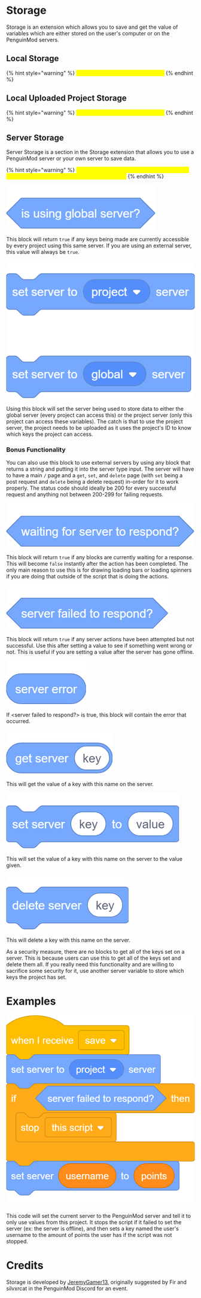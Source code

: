 # Storage

Storage is an extension which allows you to save and get the value of variables which are either stored on the user's computer or on the PenguinMod servers.

## Local Storage
{% hint style="warning" %}
<mark style="color:yellow;">This section is not documented yet.</mark>
{% endhint %}

## Local Uploaded Project Storage
{% hint style="warning" %}
<mark style="color:yellow;">This section is not documented yet.</mark>
{% endhint %}

## Server Storage

Server Storage is a section in the Storage extension that allows you to use a PenguinMod server or your own server to save data.

{% hint style="warning" %}
<mark style="color:yellow;">This is not a fully secure form of storage in its current state, as it can still be modified by users.</mark>
{% endhint %}

![is using global server?](../images/blocks/extensions/storage/is_using_global_server.png)

This block will return ``true`` if any keys being made are currently accessible by every project using this same server. If you are using an external server, this value will always be ``true``.

![set server to (project/global) server](../images/blocks/extensions/storage/set_server_to_server_options.png)

Using this block will set the server being used to store data to either the global server (every project can access this) or the project server (only this project can access these variables). The catch is that to use the project server, the project needs to be uploaded as it uses the project's ID to know which keys the project can access.

### Bonus Functionality
You can also use this block to use external servers by using any block that returns a string and putting it into the server type input. The server will have to have a main ``/`` page and a ``get``, ``set``, and ``delete`` page (with ``set`` being a post request and ``delete`` being a delete request) in-order for it to work properly. The status code should ideally be 200 for every successful request and anything not between 200-299 for failing requests.

![waiting for server to respond?](../images/blocks/extensions/storage/waiting_for_server_to_respond.png)

This block will return ``true`` if any blocks are currently waiting for a response. This will become ``false`` instantly after the action has been completed. The only main reason to use this is for drawing loading bars or loading spinners if you are doing that outside of the script that is doing the actions.

![server failed to respond?](../images/blocks/extensions/storage/server_failed_to_respond.png)

This block will return ``true`` if any server actions have been attempted but not successful. Use this after setting a value to see if something went wrong or not. This is useful if you are setting a value after the server has gone offline.

![server error](../images/blocks/extensions/storage/server_error.png)

If &lt;server failed to respond?&gt; is true, this block will contain the error that occurred.

![get server (key)](../images/blocks/extensions/storage/get_server_inputKey.png)

This will get the value of a key with this name on the server.

![set server (key)](../images/blocks/extensions/storage/set_server_inputKey_to_inputValue.png)

This will set the value of a key with this name on the server to the value given.

![delete server (key)](../images/blocks/extensions/storage/delete_server_inputKey.png)

This will delete a key with this name on the server.

As a security measure, there are no blocks to get all of the keys set on a server. This is because users can use this to get all of the keys set and delete them all. If you really need this functionality and are willing to sacrifice some security for it, use another server variable to store which keys the project has set.

# Examples

![example1](../images/examples/extensions/storage/example1.png)

This code will set the current server to the PenguinMod server and tell it to only use values from this project. It stops the script if it failed to set the server (ex: the server is offline), and then sets a key named the user's username to the amount of points the user has if the script was not stopped. 


# Credits

Storage is developed by [JeremyGamer13](../developers/jeremygamer13.md), originally suggested by Fir and silvxrcat in the PenguinMod Discord for an event.
